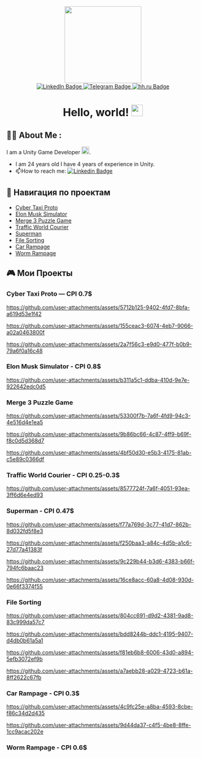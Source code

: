 <div id="header" align="center">
  <img src="https://i.ibb.co/NTYpSvD/IMG-5153.png" width="200"/>

  <div id="badges">
  <a href="https://www.linkedin.com/in/egor-neugodov-3927a61b8/">
    <img src="https://img.shields.io/badge/LinkedIn-blue?style=for-the-badge&logo=linkedin&logoColor=white" alt="LinkedIn Badge"/>

  <a href="https://t.me/EgorOMalley">
    <img src="https://img.shields.io/badge/Telegram-blue?style=for-the-badge&logo=telegram&logoColor=white" alt="Telegram Badge"/>
  </a>

   </a>
  <a href="https://hh.ru/resume/92cd19bdff07d933400039ed1f32464f704c36">
    <img src="https://img.shields.io/badge/hh.ru-red?style=for-the-badge&logo=hh.ru&logoColor=white" alt="hh.ru Badge"/>
  </a>

<h1>
  Hello, world!
  <img src="https://media.giphy.com/media/hvRJCLFzcasrR4ia7z/giphy.gif" width="30px"/>
</h1>
</div>
</div>

## :woman_technologist: About Me :
I am a Unity Game Developer  <img src="https://companieslogo.com/img/orig/U-ea48bc1d.png?t=1720244494" width="20">.

- I am 24 years old I have 4 years of experience in Unity.
- :mailbox:How to reach me: [![Linkedin Badge](https://img.shields.io/badge/Egor-blue?style=flat&logo=Telegram&logoColor=white)](https://t.me/EgorOMalley)

## 📂 Навигация по проектам
- [Cyber Taxi Proto](#cyber-taxi-proto)
- [Elon Musk Simulator](#elon-musk-simulator)
- [Merge 3 Puzzle Game](#merge-3-puzzle-game)
- [Traffic World Courier](#traffic-world-courier)
- [Superman](#superman)
- [File Sorting](#file-sorting)
- [Car Rampage](#car-rampage)
- [Worm Rampage](#worm-rampage)

## 🎮 Мои Проекты

### <a name="cyber-taxi-proto"></a>Cyber Taxi Proto — CPI 0.7$
https://github.com/user-attachments/assets/5712b125-9402-4fd7-8bfa-a619d53e1f42

https://github.com/user-attachments/assets/155ceac3-6074-4eb7-9066-a02a0463800f

https://github.com/user-attachments/assets/2a7f56c3-e9d0-477f-b0b9-79a6f0a16c48

### <a name="elon-musk-simulator"></a>Elon Musk Simulator - CPI 0.8$
https://github.com/user-attachments/assets/b311a5c1-ddba-410d-9e7e-922642edc0d5

### <a name="merge-3-puzzle-game"></a>Merge 3 Puzzle Game
https://github.com/user-attachments/assets/53300f7b-7a6f-4fd9-94c3-4e516d4e1ea5

https://github.com/user-attachments/assets/9b86bc66-4c87-4ff9-b69f-f8c0d5d368d7

https://github.com/user-attachments/assets/4bf50d30-e5b3-4175-81ab-c5e89c0366df

### <a name="traffic-world-courier"></a>Traffic World Courier - CPI 0.25-0.3$
https://github.com/user-attachments/assets/8577724f-7a6f-4051-93ea-3ff6d6e4ed93

### <a name="superman"></a>Superman - CPI 0.47$
https://github.com/user-attachments/assets/f77a769d-3c77-41d7-862b-8d032fd5f8e3

https://github.com/user-attachments/assets/f250baa3-a84c-4d5b-a1c6-27d77a41383f

https://github.com/user-attachments/assets/9c229b44-b3d6-4383-b66f-794fc6baac23

https://github.com/user-attachments/assets/16ce8acc-60a8-4d08-930d-0e66f3374f55

### <a name="file-sorting"></a>File Sorting
https://github.com/user-attachments/assets/804cc691-d9d2-4381-9ad8-83c999da57c7

https://github.com/user-attachments/assets/bdd8244b-ddc1-4195-9407-d4db0b61a5a1

https://github.com/user-attachments/assets/f81eb6b8-6006-43d0-a894-5efb3072ef9b

https://github.com/user-attachments/assets/a7aebb28-a029-4723-b61a-8ff2622c67fb

### <a name="car-rampage"></a>Car Rampage - CPI 0.3$
https://github.com/user-attachments/assets/4c9fc25e-a8ba-4593-8cbe-f86c34d2d435

https://github.com/user-attachments/assets/9d44da37-c4f5-4be8-8ffe-1cc9acac202e

### <a name="worm-rampage"></a>Worm Rampage - CPI 0.6$
